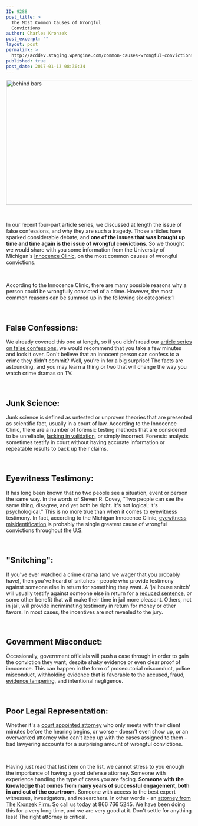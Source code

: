 ```yaml
---
ID: 9288
post_title: >
  The Most Common Causes of Wrongful
  Convictions
author: Charles Kronzek
post_excerpt: ""
layout: post
permalink: >
  http://acddev.staging.wpengine.com/common-causes-wrongful-convictions.html
published: true
post_date: 2017-01-13 08:30:34
---
```

<img class="alignnone size-large wp-image-9289" src="http://acddev.staging.wpengine.com/wp-content/uploads/2017/01/canstockphoto8589081-1024x544.jpg" alt="behind bars" width="640" height="340" />

&nbsp;

<span style="font-weight: 400;">In our recent four-part article series, we discussed at length the issue of false confessions, and why they are such a tragedy. Those articles have sparked considerable debate, and </span><b>one of the issues that was brought up time and time again is the issue of wrongful convictions</b><span style="font-weight: 400;">. So we thought we would share with you some information from the University of Michigan's </span><a href="http://www.law.umich.edu/clinical/innocenceclinic/Pages/default.aspx" target="_blank"><span style="font-weight: 400;">Innocence Clinic</span></a><span style="font-weight: 400;">, on the most common causes of wrongful convictions.</span>

&nbsp;

<span style="font-weight: 400;">According to the Innocence Clinic, there are many possible reasons why a person could be wrongfully convicted of a crime. However, the most common reasons can be summed up in the following six categories:1</span>

&nbsp;
<h2><b>False Confessions:</b></h2>
<span style="font-weight: 400;">We already covered this one at length, so if you didn't read our </span><a href="http://acddev.staging.wpengine.com/false-confessions-lie-isnt-actually-lie-part-1.html" target="_blank"><span style="font-weight: 400;">article series on false confessions</span></a><span style="font-weight: 400;">, we would recommend that you take a few minutes and look it over. Don't believe that an innocent person can confess to a crime they didn't commit? Well, you're in for a big surprise! The facts are astounding, and you may learn a thing or two that will change the way you watch crime dramas on TV.</span>

&nbsp;
<h2><b>Junk Science:</b></h2>
<span style="font-weight: 400;">Junk science is defined as </span><span style="font-weight: 400;">untested or unproven theories that are presented as scientific fact, usually in a court of law. According to the Innocence Clinic, there are a number of forensic testing methods that are considered to be unreliable, </span><a href="http://childprotectiveservicesdefense.com/u-m-law-school-gets-grant-review-shaken-baby-cases.html" target="_blank"><span style="font-weight: 400;">lacking in validation</span></a><span style="font-weight: 400;">, or simply incorrect. Forensic analysts sometimes testify in court without having accurate information or repeatable results to back up their claims.</span>

&nbsp;
<h2><b>Eyewitness Testimony:</b></h2>
<span style="font-weight: 400;">It has long been know</span><span style="font-weight: 400;">n that no two people see a situation, event or person the same way. In the words of Steven R. Covey, "Two people can see the same thing, disagree, and yet both be right. It's not logical; it's psychological." This is no more true than when it comes to eyewitness testimony. In fact, according to the Michigan Innocence Clinic, </span><a href="http://acddev.staging.wpengine.com/lineup.html" target="_blank"><span style="font-weight: 400;">eyewitness misidentification</span></a><span style="font-weight: 400;"> is probably the single greatest cause of wrongful convictions throughout the U.S.</span>

&nbsp;
<h2><b>"Snitching":</b></h2>
<span style="font-weight: 400;">If you've ever watched a crime drama (and we wager that you probably have), then you've heard of snitches - people who provide testimony against someone else in return for something they want. A 'jailhouse snitch' will usually testify against someone else in return for a </span><a href="http://acddev.staging.wpengine.com/sentencing-options.html" target="_blank"><span style="font-weight: 400;">reduced sentence</span></a><span style="font-weight: 400;">, or some other benefit that will make their time in jail more pleasant. Others, not in jail, will provide incriminating testimony in return for money or other favors. In most cases, the incentives are not revealed to the jury.</span>

&nbsp;
<h2><b>Government Misconduct:</b></h2>
<span style="font-weight: 400;">Occasionally, government officials will push a case through in order to gain the conviction they want, despite shaky evidence or even clear proof of innocence. This can happen in the form of prosecutorial misconduct, police misconduct, withholding evidence that is favorable to the accused, fraud, </span><a href="http://acddev.staging.wpengine.com/police-mistakes.html" target="_blank"><span style="font-weight: 400;">evidence tampering</span></a><span style="font-weight: 400;">, and intentional negligence.</span>

&nbsp;
<h2><b>Poor Legal Representation:</b></h2>
<span style="font-weight: 400;">Whether it's a </span><a href="http://acddev.staging.wpengine.com/court-appointed-attorneys" target="_blank"><span style="font-weight: 400;">court appointed attorney</span></a><span style="font-weight: 400;"> who only meets with their client minutes before the hearing begins, or worse - doesn't even show up, or an overworked attorney who can't keep up with the cases assigned to them - bad lawyering accounts for a surprising amount of wrongful convictions.</span>

&nbsp;

<span style="font-weight: 400;">Having just read that last item on the list, we cannot stress to you enough the importance of having a good defense attorney. Someone with experience handling the type of cases you are facing. </span><b>Someone with the knowledge that comes from many years of successful engagement, both in and out of the courtroom.</b><span style="font-weight: 400;"> Someone with access to the best expert witnesses, investigators, and researchers. In other words - an </span><a href="http://acddev.staging.wpengine.com/trial-attorneys.html" target="_blank"><span style="font-weight: 400;">attorney from The Kronzek Firm</span></a><span style="font-weight: 400;">. So call us today at 866 766 5245. We have been doing this for a very long time, and we are very good at it. Don't settle for anything less! The right attorney is critical.</span>

&nbsp;

&nbsp;